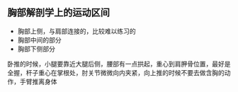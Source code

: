 ## 胸部解剖学上的运动区间

- 胸部上侧，与肩部连接的，比较难以练习的
- 胸部中间的部分
- 胸部下侧部分

卧推的时候，小腿要靠近大腿后侧，腰部有一点拱起，重心到肩胛骨位置，最好是全握，杆子重心在掌根处，肘关节微微向内夹紧，向上推的时候不要去做含胸的动作，手臂推离身体 

